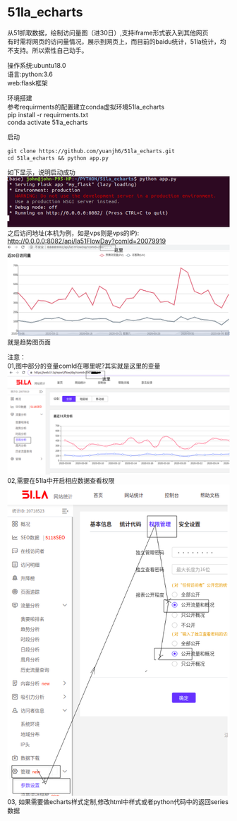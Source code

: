 # 51la_echarts
从51抓取数据，绘制访问量图（进30日）,支持iframe形式嵌入到其他网页  
有时需将网页的访问量情况，展示到网页上，而目前的baidu统计，51la统计，均不支持。所以索性自己动手。  

操作系统:ubuntu18.0    
语言:python:3.6  
web:flask框架  

环境搭建  
参考requirments的配置建立conda虚拟环境51la_echarts  
pip install -r requirments.txt  
conda activate 51la_echarts  


启动  
```
git clone https://github.com/yuanjh6/51la_echarts.git
cd 51la_echarts && python app.py
```
如下显示，说明启动成功  
![](images/01.png)  
之后访问地址(本机为例，如是vps则是vps的IP):  
http://0.0.0.0:8082/api/la51FlowDay?comId=20079919   
![](images/03.png)  
就是趋势图页面  

注意：  
01,图中部分的变量comId在哪里呢?其实就是这里的变量  
![](images/04.png)  
02,需要在51la中开启相应数据查看权限  
![](images/05.png)  
03, 如果需要做echarts样式定制,修改html中样式或者python代码中的返回series数据



